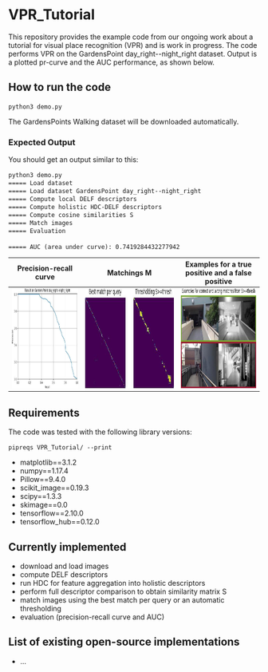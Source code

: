 # VPR_Tutorial
This repository provides the example code from our ongoing work about a tutorial for visual place recognition (VPR) and is work in progress.
The code performs VPR on the GardensPoint day_right--night_right dataset. Output is a plotted pr-curve and the AUC performance, as shown below.

## How to run the code
```
python3 demo.py
```
The GardensPoints Walking dataset will be downloaded automatically.

### Expected Output
You should get an output similar to this:
```
python3 demo.py
===== Load dataset
===== Load dataset GardensPoint day_right--night_right
===== Compute local DELF descriptors
===== Compute holistic HDC-DELF descriptors
===== Compute cosine similarities S
===== Match images
===== Evaluation

===== AUC (area under curve): 0.7419284432277942 
```

| Precision-recall curve | Matchings M | Examples for a true positive and a false positive |
|:-------------------------:|:-------------------------:|:-------------------------:|
|<img src="output_images/pr_curve.jpg" alt="precision-recall curve P=f(R)" height="200">  |  <img src="output_images/matchings.jpg" alt="output_images/matchings.jpg" height="200"> | <img src="output_images/examples_tp_fp.jpg" alt="Examples for true positive (TP) and false positive (FP)" height="200">| 

## Requirements
The code was tested with the following library versions:
```
pipreqs VPR_Tutorial/ --print
```
- matplotlib==3.1.2
- numpy==1.17.4
- Pillow==9.4.0
- scikit_image==0.19.3
- scipy==1.3.3
- skimage==0.0
- tensorflow==2.10.0
- tensorflow_hub==0.12.0


## Currently implemented
- download and load images
- compute DELF descriptors
- run HDC for feature aggregation into holistic descriptors
- perform full descriptor comparison to obtain similarity matrix S
- match images using the best match per query or an automatic thresholding
- evaluation (precision-recall curve and AUC)

## List of existing open-source implementations
- ...
